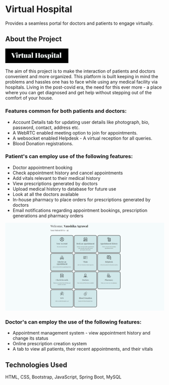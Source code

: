 # Virtual Hospital

Provides a seamless portal for doctors and patients to engage virtually.

## About the Project
<img src="user-photos/VH.png" width="200px" >

The aim of this project is to make the interaction of patients and doctors convenient and more organized. This platform is built keeping in mind the problems and hassles one has to face while using any medical facility via hospitals. Living in the post-covid era, the need for this ever more - a place where you can get diagnosed and get help without stepping out of the comfort of your house.

### Features common for both patients and doctors:

- Account Details tab for updating user details like photograph, bio, password, contact, address etc.
- A WebRTC enabled meeting option to join for appointments.
- A websocket enabled Helpdesk - A virtual reception for all queries.
- Blood Donation registrations.

### Patient's can employ use of the following features:

- Doctor appointment booking
- Check appointment history and cancel appointments
- Add vitals relevant to their medical history
- View prescriptions generated by doctors
- Upload medical history to database for future use
- Look at all the doctors available
- In-house pharmacy to place orders for prescriptions generated by doctors
- Email notifications regarding appointment bookings, prescription generations and pharmacy orders

<img src="user-photos/Patient.png">

### Doctor's can employ the use of the following features:

- Appointment management system - view appointment history and change its status
- Online prescription creation system
- A tab to view all patients, their recent appointments, and their vitals

## Technologies Used

HTML, CSS, Bootstrap, JavaScript, Spring Boot, MySQL
